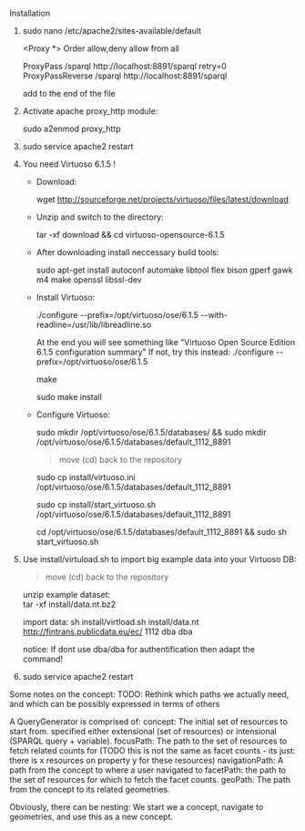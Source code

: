 Installation

1. sudo nano /etc/apache2/sites-available/default

    <Proxy *>
        Order allow,deny
        allow from all
    </Proxy>

    ProxyPass /sparql http://localhost:8891/sparql retry=0
    ProxyPassReverse /sparql http://localhost:8891/sparql
    
    
    add to the end of the file
    
    
2. Activate apache proxy_http module:

   sudo a2enmod proxy_http


3. sudo service apache2 restart


4. You need Virtuoso 6.1.5 !

    - Download: 
        
        wget http://sourceforge.net/projects/virtuoso/files/latest/download
   
    - Unzip and switch to the directory:
    
        tar -xf download && cd virtuoso-opensource-6.1.5
   
    - After downloading install neccessary build tools:
    
        sudo apt-get install autoconf automake libtool flex bison gperf gawk m4 make openssl libssl-dev

    - Install Virtuoso:
    
        ./configure --prefix=/opt/virtuoso/ose/6.1.5 --with-readline=/usr/lib/libreadline.so
        
        At the end you will see something like "Virtuoso Open Source Edition 6.1.5 configuration summary"
        If not, try this instead: ./configure --prefix=/opt/virtuoso/ose/6.1.5
        
        make
        
        sudo make install
   
    - Configure Virtuoso:
    
        sudo mkdir /opt/virtuoso/ose/6.1.5/databases/ && sudo mkdir /opt/virtuoso/ose/6.1.5/databases/default_1112_8891 

        > move (cd) back to the repository

        sudo cp install/virtuoso.ini /opt/virtuoso/ose/6.1.5/databases/default_1112_8891 

        sudo cp install/start_virtuoso.sh /opt/virtuoso/ose/6.1.5/databases/default_1112_8891

        cd /opt/virtuoso/ose/6.1.5/databases/default_1112_8891 && sudo sh start_virtuoso.sh
        

5. Use install/virtuload.sh to import big example data into your Virtuoso DB:

    > move (cd) back to the repository
    
    unzip example dataset:     
    tar -xf install/data.nt.bz2

    import data:
    sh install/virtload.sh install/data.nt http://fintrans.publicdata.eu/ec/ 1112 dba dba 
    
    notice: If dont use dba/dba for authentification then adapt the command!

6. sudo service apache2 restart
    

Some notes on the concept:
TODO: Rethink which paths we actually need, and which can be possibly expressed in terms of others

A QueryGenerator is comprised of:
concept: The initial set of resources to start from. specified either extensional (set of resources) or intensional (SPARQL query + variable).
focusPath: The path to the set of resources to fetch related counts for (TODO this is not the same as facet counts - its just: there is x resources on property y for these resources)
navigationPath: A path from the concept to where a user navigated to
facetPath: the path to the set of resources for which to fetch the facet counts.
geoPath: The path from the concept to its related geometries.

Obviously, there can be nesting:
We start we a concept, navigate to geometries, and use this as a new concept.


       
